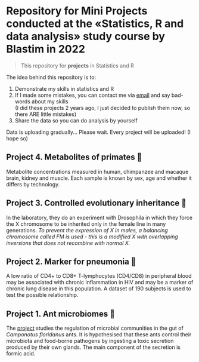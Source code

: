 # Repository for Mini Projects conducted at the «Statistics, R and data analysis» study course by Blastim in 2022

> This repository for **projects** in Statistics and R

The idea behind this repository is to:
1. Demonstrate my skills in statistics and R
2. If I made some mistakes, you can contact me via [email](mailto:iljapopov17@gmail.com) and say bad-words about my skills<br>(I did these projects 2 years ago, I just decided to publish them now, so there ARE little mistakes)
3. Share the data so you can do analysis by yourself

Data is uploading gradually... Please wait. Every project will be uploaded! (I hope so)

## Project 4. Metabolites of primates 🐒

Metabolite concentrations measured in human, chimpanzee and macaque brain, kidney and muscle. Each sample is known by sex, age and whether it differs by technology.

## Project 3. Controlled evolutionary inheritance 🧬

In the laboratory, they do an experiment with Drosophila in which they force the X chromosome to be inherited only in the female line in many generations. _To prevent the expression of X in males, a balancing chromosome called FM is used - this is a modified X with overlapping inversions that does not recombine with normal X._

## Project 2. Marker for pneumonia 💨

A low ratio of CD4+ to CD8+ T-lymphocytes (CD4/CD8) in peripheral blood may be associated with chronic inflammation in HIV and may be a marker of chronic lung disease in this population. A dataset of 190 subjects is used to test the possible relationship.

## Project 1. Ant microbiomes 🐜

The [project](01_Ant_microbiomes) studies the regulation of microbial communities in the gut of _Camponotus floridanus_ ants. It is hypothesised that these ants control their microbiota and food-borne pathogens by ingesting a toxic secretion produced by their own glands. The main component of the secretion is formic acid.

